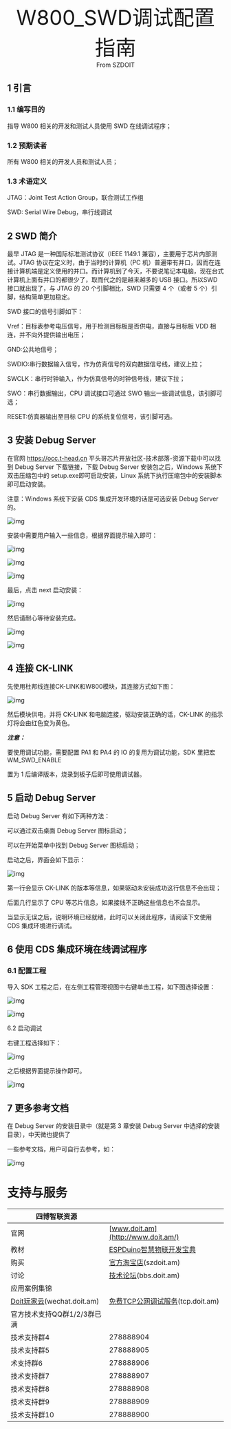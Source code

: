 <center><font size=10> W800_SWD调试配置指南 </center></font>
<center> From SZDOIT</center>

## 1 引言

### 1.1 编写目的

指导 W800 相关的开发和测试人员使用 SWD 在线调试程序；

### 1.2 预期读者

所有 W800 相关的开发人员和测试人员；

### 1.3 术语定义

JTAG：Joint Test Action Group，联合测试工作组

SWD: Serial Wire Debug，串行线调试

## 2 SWD 简介

最早 JTAG 是一种国际标准测试协议（IEEE 1149.1 兼容），主要用于芯片内部测试。JTAG 协议在定义时，由于当时的计算机（PC 机）普遍带有并口，因而在连接计算机端是定义使用的并口。而计算机到了今天，不要说笔记本电脑，现在台式计算机上面有并口的都很少了，取而代之的是越来越多的 USB 接口。所以SWD 接口就出现了，与 JTAG 的 20 个引脚相比，SWD 只需要 4 个（或者 5 个）引脚，结构简单更加稳定。

SWD 接口的信号引脚如下：

Vref：目标表参考电压信号，用于检测目标板是否供电，直接与目标板 VDD 相连，并不向外提供输出电压；

GND:公共地信号；

SWDIO:串行数据输入信号，作为仿真信号的双向数据信号线，建议上拉；

SWCLK：串行时钟输入，作为仿真信号的时钟信号线，建议下拉；

SWO：串行数据输出，CPU 调试接口可通过 SWO 输出一些调试信息，该引脚可选；

RESET:仿真器输出至目标 CPU 的系统复位信号，该引脚可选。

## 3 安装 Debug Server

在官网 https://occ.t-head.cn 平头哥芯片开放社区-技术部落-资源下载中可以找到 Debug Server 下载链接，下载 Debug Server 安装包之后，Windows 系统下双击压缩包中的 setup.exe即可启动安装，Linux 系统下执行压缩包中的安装脚本即可启动安装。

注意：Windows 系统下安装 CDS 集成开发环境的话是可选安装 Debug Server 的。

![img](wps12.png)



安装中需要用户输入一些信息，根据界面提示输入即可：

![img](wps13.png)

![img](wps14.png)

![img](wps15.png)

最后，点击 next 启动安装：

![img](wps16.png)



然后请耐心等待安装完成。

![img](wps17.png)

![img](wps18.png)



## 4 连接 CK-LINK

先使用杜邦线连接CK-LINK和W800模块，其连接方式如下图：

![img](wps1.png)

然后模块供电，并将 CK-LINK 和电脑连接，驱动安装正确的话，CK-LINK 的指示灯将会由红色变为黄色。

***注意：***

要使用调试功能，需要配置 PA1 和 PA4 的 IO 的复用为调试功能，SDK 里把宏 WM_SWD_ENABLE

置为 1 后编译版本，烧录到板子后即可使用调试器。

## 5 启动 Debug Server

启动 Debug Server 有如下两种方法：

可以通过双击桌面 Debug Server 图标启动；

可以在开始菜单中找到 Debug Server 图标启动；

启动之后，界面会如下显示：

![img](wps20.png)

第一行会显示 CK-LINK 的版本等信息，如果驱动未安装成功这行信息不会出现；

后面几行显示了 CPU 等芯片信息，如果接线不正确这些信息也不会显示。

当显示无误之后，说明环境已经就绪，此时可以关闭此程序，请阅读下文使用 CDS 集成环境进行调试。

## 6 使用 CDS 集成环境在线调试程序

### 6.1 配置工程

导入 SDK 工程之后，在左侧工程管理视图中右键单击工程，如下图选择设置：

![img](wps21.png)

![img](wps22.png)



6.2 启动调试

右键工程选择如下：

![img](wps23.png)

之后根据界面提示操作即可。



![img](wps24.png)

## 7 更多参考文档

在 Debug Server 的安装目录中（就是第 3 章安装 Debug Server 中选择的安装目录），中天微也提供了

一些参考文档，用户可自行去参考，如：

![img](wps25.png)





# 支持与服务

| 四博智联资源                                        |                                                              |
| --------------------------------------------------- | ------------------------------------------------------------ |
| 官网                                                | [www.doit.am](http://www.doit.am/)                           |
| 教材                                                | [ESPDuino智慧物联开发宝典](https://item.taobao.com/item.htm?spm=a1z10.3-c.w4002-7420449993.9.Bgp1Ll&id=520583000610) |
| 购买                                                | [官方淘宝店](https://szdoit.taobao.com/)(szdoit.am)          |
| 讨论                                                | [技术论坛](http://bbs.doit.am/forum.php)(bbs.doit.am)        |
| 应用案例集锦                                        |                                                              |
| [Doit玩家云](http://wechat.doit.am)(wechat.doit.am) | [免费TCP公网调试服务](http://tcp.doit.am)(tcp.doit.am)       |
| 官方技术支持QQ群1/2/3群已满                         |                                                              |
| 技术支持群4                                         | 278888904                                                    |
| 技术支持群5                                         | 278888905                                                    |
| 术支持群6                                           | 278888906                                                    |
| 技术支持群7                                         | 278888907                                                    |
| 技术支持群8                                         | 278888908                                                    |
| 技术支持群9                                         | 278888909                                                    |
| 技术支持群10                                        | 278888900                                                    |